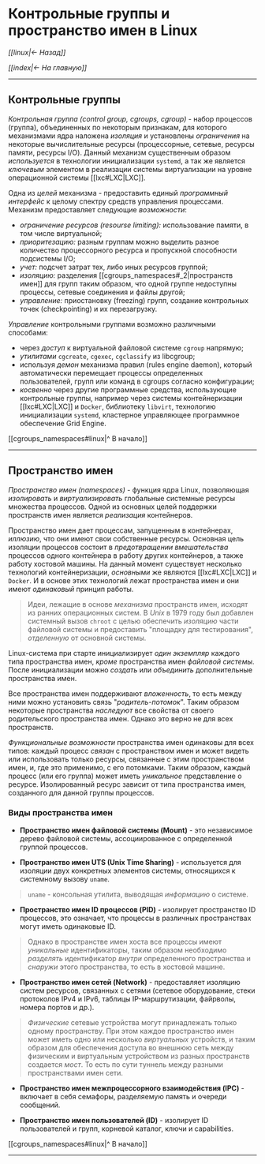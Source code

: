 # Контрольные группы и пространство имен в Linux

*[[linux|<- Назад]]*

*[[index|<- На главную]]*
***
## Контрольные группы

*Контрольная группа (control group, cgroups, cgroup)* - набор процессов (группа), объединенных по некоторым признакам, для которого механизмами ядра наложена *изоляция* и установлены *ограничения* на некоторые вычислительные ресурсы (процессорные, сетевые, ресурсы памяти, ресурсы I/O).
Данный механизм существенным образом *используется* в технологии инициализации `systemd`, а так же является *ключевым* элементом в реализации системы виртуализации на уровне операционной системы [[lxc#LXC|LXC]].

Одна из *целей* механизма - предоставить единый *программный интерфейс* к целому спектру средств управления процессами. Механизм предоставляет следующие *возможности*:

- *ограничение ресурсов (resourse limiting):* использование памяти, в том числе виртуальной;
- *приоритезацию:* разным группам можно выделить разное количество процессорного ресурса и пропускной способности подсистемы I/O;
- *учет:* подсчет затрат тех, либо иных ресурсов группой;
- *изоляцию:* разделения [[cgroups_namespaces#_2|пространств имен]] для групп таким образом, что одной группе недоступны процессы, сетевые соединения и файлы другой;
- *управление:* приостановку (freezing) групп, создание контрольных точек (checkpointing) и их перезагрузку.

*Управление* контрольными группами возможно различными способами:

- через *доступ* к виртуальной файловой системе `cgroup` напрямую;
- *утилитами* `cgcreate`, `cgexec`, `cgclassify` из libcgroup;
- используя *демон* механизма правил (rules engine daemon), который автоматически перемещает процессы определенных пользователей, групп или команд в cgroups согласно конфигурации;
- *косвенно* через другие программные средства, использующие контрольные группы, например через системы контейнеризации [[lxc#LXC|LXC]] и `Docker`, библиотеку `libvirt`, технологию инициализации `systemd`, кластерное управляющее программное обеспечение Grid Engine.

[[cgroups_namespaces#linux|^ В начало]]
***
## Пространство имен

*Пространство имен (namespaces)* - функция ядра Linux, позволяющая *изолировать* и *виртуализировать* глобальные системные ресурсы множества процессов. Одной из основных целей поддержки пространств имен является *реализация* контейнеров.

Пространство имен дает процессам, запущенным в контейнерах, *иллюзию*, что они имеют свои собственные ресурсы. Основная цель изоляции процессов состоит в *предотвращении вмешательства* процессов одного контейнера в работу других контейнеров, а также работу хостовой машины. На данный момент существует несколько технологий контейнеризации, *основными* же являются [[lxc#LXC|LXC]] и `Docker`. И в основе этих технологий лежат пространства имен и они имеют *одинаковый* принцип работы.

> Идеи, лежащие в основе *механизма* пространств имен, исходят из ранних операционных систем. В *Unix* в 1979 году был добавлен системный вызов `chroot` с целью обеспечить *изоляцию* части файловой системы и предоставить "площадку для тестирования", *отделенную* от основной системы.

Linux-система при старте инициализирует *один экземпляр* каждого типа пространства имен, *кроме* пространства имен *файловой системы*. После инициализации можно *создать* или *объединить* дополнительные пространства имен.

Все пространства имен поддерживают *вложенность*, то есть между ними можно установить связь "*родитель-потомок*". Таким образом некоторые пространства *наследуют* все свойства от своего родительского пространства имен. Однако это верно не для всех пространств.

*Функциональные возможности* пространства имен одинаковы для всех типов: каждый процесс *связан* с пространством имен и может видеть или использовать только ресурсы, связанные с этим пространством имен, и, где это применимо, с его потомками. Таким образом, каждый процесс (или его группа) может иметь *уникальное* представление о ресурсе. Изолированный ресурс зависит от типа пространства имен, созданного для данной группы процессов.

### Виды пространства имен

- **Пространство имен файловой системы (Mount)** - это независимое дерево файловой системы, ассоциированное с определенной группой процессов.

- **Пространство имен UTS (Unix Time Sharing)** - используется для изоляции двух конкретных элементов системы, относящихся к системному вызову `uname`.

> `uname` - консольная утилита, выводящая *информацию* о системе.

- **Пространство имен ID процессов (PID)** - изолирует пространство ID процессов, это означает, что процессы в различных пространствах могут иметь одинаковые ID.

> Однако в пространстве имен хоста все процессы имеют *уникальные* идентификаторы, таким образом необходимо *разделять* идентификатор *внутри* определенного пространства и *снаружи* этого пространства, то есть в хостовой машине.

- **Пространство имен сетей (Network)** - предоставляет изоляцию систем ресурсов, связанных с сетями (сетевое оборудование, стеки протоколов IPv4 и IPv6, таблицы IP-маршрутизации, файрволы, номера портов и др.).

> *Физические* сетевые устройства могут принадлежать только одному пространству. При этом каждое пространство имен может иметь одно или несколько *виртуальных* устройств, и таким образом для обеспечения доступа во внешнюю сеть между физическим и виртуальным устройством из разных пространств создается *мост*. То есть по сути туннель между разными пространствами имен сети.

- **Пространство имен межпроцессорного взаимодействия (IPC)** - включает в себя семафоры, разделяемую память и очереди сообщений.

- **Пространство имен пользователей (ID)** - изолирует ID пользователей и групп, корневой каталог, ключи и capabilities.

[[cgroups_namespaces#linux|^ В начало]]
***